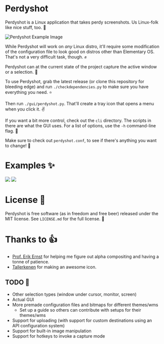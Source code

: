 Perdyshot
=========

Perdyshot is a Linux application that takes perdy screenshots. Us Linux-folk like nice stuff, too. :penguin:

![Perdyshot Example Image](http://i.imgur.com/82OA2py.png)

While Perdyshot will work on *any* Linux distro, it'll require some modification of the configuration file to look good on distros other than Elementary OS. That's not a very difficult task, though. :fist:

Perdyshot can at the current state of the project capture the active window or a selection. :whale:

To use Perdyshot, grab the latest release (or clone this repository for bleeding edge) and run `./checkdependencies.py` to make sure you have everything you need. :star:

Then run `./gui/perdyshot.py`. That'll create a tray icon that opens a menu when you click it. :v:

If you want a bit more control, check out the `cli` directory. The scripts in there are what the GUI uses. For a list of options, use the `-h` command-line flag. :musical_note:

Make sure to check out `perdyshot.conf`, to see if there's anything you want to change! :raised_hands:

# Examples :sparkles:
![](http://i.imgur.com/ORmXCdS.png)
![](http://i.imgur.com/mCluahW.png)

# License :book:
Perdyshot is free software (as in freedom and free beer) released under the MIT license. See `LICENSE.md` for the full license. :statue_of_liberty:

# Thanks to :thumbsup:
* [Prof. Erik Ernst](http://www.daimi.au.dk/~eernst/) for helping me figure out alpha compositing and having a tonne of patience.
* [Tallerkenen](http://tallerknen.deviantart.com/gallery/) for making an awesome icon.

## TODO :calendar:
* Other selection types (window under cursor, monitor, screen)
* Actual GUI
* More premade configuration files and bitmaps for different themes/wms
    * Set up a guide so others can contribute with setups for their themes/wms
* Support for uploading (with support for custom destinations using an API configuration system)
* Support for built-in image manipulation
* Support for hotkeys to invoke a capture mode
